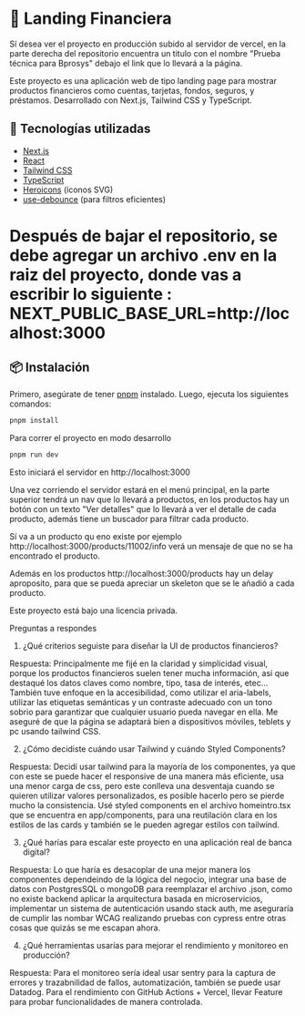# 🏦 Landing Financiera

Sí desea ver el proyecto en producción subido al servidor de vercel, en la parte derecha del repositorio encuentra un titulo con el nombre "Prueba técnica para Bprosys" debajo el link que lo llevará a la página.

Este proyecto es una aplicación web de tipo landing page para mostrar productos financieros como cuentas, tarjetas, fondos, seguros, y préstamos. Desarrollado con Next.js, Tailwind CSS y TypeScript.

## 🚀 Tecnologías utilizadas

- [Next.js](https://nextjs.org/)
- [React](https://reactjs.org/)
- [Tailwind CSS](https://tailwindcss.com/)
- [TypeScript](https://www.typescriptlang.org/)
- [Heroicons](https://heroicons.com/) (íconos SVG)
- [use-debounce](https://github.com/xnimorz/use-debounce) (para filtros eficientes)

# Después de bajar el repositorio, se debe agregar un archivo .env en la raiz del proyecto, donde vas a escribir lo siguiente : NEXT_PUBLIC_BASE_URL=http://localhost:3000

## 📦 Instalación

Primero, asegúrate de tener [pnpm](https://pnpm.io/) instalado. Luego, ejecuta los siguientes comandos:

```bash
pnpm install
```

Para correr el proyecto en modo desarrollo 

```bash
pnpm run dev
```

Esto iniciará el servidor en http://localhost:3000

Una vez corriendo el servidor estará en el menú principal, en la parte superior tendrá un nav que lo llevará a productos, en los productos hay un botón con un texto "Ver detalles" que lo llevará a ver el detalle de cada producto, además tiene un buscador para filtrar cada producto.

Sí va a un producto qu eno existe por ejemplo  http://localhost:3000/products/11002/info verá un mensaje de que no se ha encontrado el producto.

Además en los productos http://localhost:3000/products hay un delay aproposito, para que se pueda apreciar un skeleton que se le añadió a cada producto.

Este proyecto está bajo una licencia privada.

Preguntas a respondes 
1. ¿Qué criterios seguiste para diseñar la UI de productos financieros?

Respuesta: Principalmente me fijé en la claridad y simplicidad visual, porque los productos financieros suelen tener mucha información, así que destaqué los datos claves como nombre, tipo, tasa de interés, etec... También tuve enfoque en la accesibilidad, como utilizar el aria-labels, utilizar las etiquetas semánticas y un contraste adecuado con un tono sobrio para garantizar que cualquier usuario pueda navegar en ella. Me aseguré de que la página se adaptará bien a dispositivos móviles, teblets y pc usando tailwind CSS.

2. ¿Cómo decidiste cuándo usar Tailwind y cuándo Styled Components?

Respuesta: Decidí usar tailwind para la mayoría de los componentes, ya que con este se puede hacer el responsive de una manera más eficiente, usa una menor carga de css, pero este conlleva una desventaja cuando se quieren utilizar valores personalizados, es posible hacerlo pero se pierde mucho la consistencia. Usé styled components en el archivo homeintro.tsx que se encuentra en app/components, para una reutilación clara en los estilos de las cards y también se le pueden agregar estilos con tailwind.

3. ¿Qué harías para escalar este proyecto en una aplicación real de banca digital?

Respuesta: Lo que haría es desacoplar de una mejor manera los componentes dependeindo de la lógica del negocio, integrar una base de datos con PostgresSQL o mongoDB para reemplazar el archivo .json, como no existe backend aplicar la arquitectura basada en microservicios, implementar un sistema de autenticación usando stack auth, me aseguraría de cumplir las nombar WCAG realizando pruebas con cypress entre otras cosas que quizás se me escapan ahora. 

4. ¿Qué herramientas usarías para mejorar el rendimiento y monitoreo en producción?

Respuesta: Para el monitoreo sería ideal usar sentry para la captura de errores y trazabnilidad de fallos, automatización, también se puede usar Datadog. Para el rendimiento con GitHub Actions + Vercel, llevar Feature para probar funcionalidades de manera controlada.

